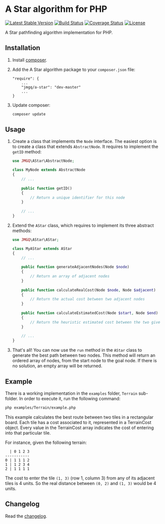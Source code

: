 A Star algorithm for PHP
========================
[![Latest Stable Version](https://poser.pugx.org/jmgq/a-star/v/stable.svg)](https://packagist.org/packages/jmgq/a-star)
[![Build Status](https://travis-ci.org/jmgq/php-a-star.svg)](https://travis-ci.org/jmgq/php-a-star)
[![Coverage Status](https://coveralls.io/repos/jmgq/php-a-star/badge.png)](https://coveralls.io/r/jmgq/php-a-star)
[![License](https://poser.pugx.org/jmgq/a-star/license.svg)](https://packagist.org/packages/jmgq/a-star)

A Star pathfinding algorithm implementation for PHP.

Installation
------------
1. Install [composer](http://getcomposer.org/).

2. Add the A Star algorithm package to your `composer.json` file:
    ```
    "require": {
        ...
        "jmgq/a-star": "dev-master"
        ...
    }
    ```

3. Update composer:
    ```sh
    composer update
    ```

Usage
-----
1. Create a class that implements the `Node` interface. The easiest option is to create a class that extends `AbstractNode`. It requires to implement the `getID` method:
    ```php
    use JMGQ\AStar\AbstractNode;
    
    class MyNode extends AbstractNode
    {
        // ...
        
        public function getID()
        {
            // Return a unique identifier for this node
        }
        
        // ...
    }
    ```

2. Extend the `AStar` class, which requires to implement its three abstract methods:
    ```php
    use JMGQ\AStar\AStar;
    
    class MyAStar extends AStar
    {
        // ...
        
        public function generateAdjacentNodes(Node $node)
        {
            // Return an array of adjacent nodes
        }
        
        public function calculateRealCost(Node $node, Node $adjacent)
        {
            // Return the actual cost between two adjacent nodes
        }
        
        public function calculateEstimatedCost(Node $start, Node $end)
        {
            // Return the heuristic estimated cost between the two given nodes
        }
        
        // ...
    }
    ```

3. That's all! You can now use the `run` method in the `AStar` class to generate the best path between two nodes. This method will return an ordered array of nodes, from the start node to the goal node. If there is no solution, an empty array will be returned.

Example
-------
There is a working implementation in the `examples` folder, `Terrain` sub-folder. In order to execute it, run the following command:
```sh
php examples/Terrain/example.php
```

This example calculates the best route between two tiles in a rectangular board. Each tile has a cost associated to it, represented in a TerrainCost object. Every value in the TerrainCost array indicates the cost of entering into that particular tile.

For instance, given the following terrain:
```
  | 0 1 2 3
-----------
0 | 1 1 1 2
1 | 1 2 3 4
2 | 1 1 1 1
```

The cost to enter the tile `(1, 3)` (row 1, column 3) from any of its adjacent tiles is 4 units. So the real distance between `(0, 2)` and `(1, 3)` would be 4 units.

Changelog
---------
Read the [changelog](CHANGELOG.md).
